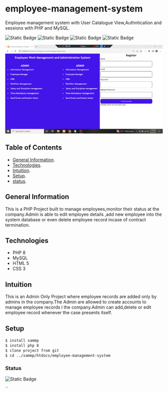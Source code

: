 # employee-management-system
Employee management system with User Catalogue View,Authntication and sessions with PHP and MySQL.

![Static Badge](https://img.shields.io/badge/version-1.0.0-green)
![Static Badge](https://img.shields.io/badge/open%20with%20visual%20studio%20code-blue)
![Static Badge](https://img.shields.io/badge/php%20-%20purple)
![Static Badge](https://img.shields.io/badge/xammp%20-%20orange)

![Project Banner](/employer.jpg)

## Table of Contents
* [General Information](#genral-info).
* [Technologies](#technologies).
* [Intuition](#intuition).
* [Setup](#setup).
* [status](#status).

## General Information
This is a PHP Project built to manage employees,monitor their status at the company.Admin is able to edit employee details ,add new employee 
into the system database or even delete employee record incase of contract termination.
## Technologies
* PHP 8
* MySQL
* HTML 5
* CSS 3
## Intuition
This is an Admin Only Project where employee records are added only by admins in the company.The Admin are allowed to create accounts to manage 
employee records i the company.Admin can add,delete or edit employee record whenever the case presents itself.

## Setup
```
$ install xammp
$ install php 8
$ clone project from git
$ cd ../xammp/htdocs/employee-management-system

```
### Status
![Static Badge](https://img.shields.io/badge/development%20-%20green)


``
